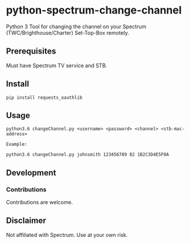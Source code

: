 # python-spectrum-change-channel

Python 3 Tool for changing the channel on your Spectrum (TWC/Brighthouse/Charter) Set-Top-Box remotely.

## Prerequisites

Must have Spectrum TV service and STB.

## Install

`pip install requests_oauthlib`

## Usage

```
python3.6 changeChannel.py <username> <password> <channel> <stb-mac-address>

Example:

python3.6 changeChannel.py johnsmith 123456789 82 1B2C3D4E5F0A
```

## Development

### Contributions

Contributions are welcome.

## Disclaimer
Not affiliated with Spectrum. Use at your own risk.